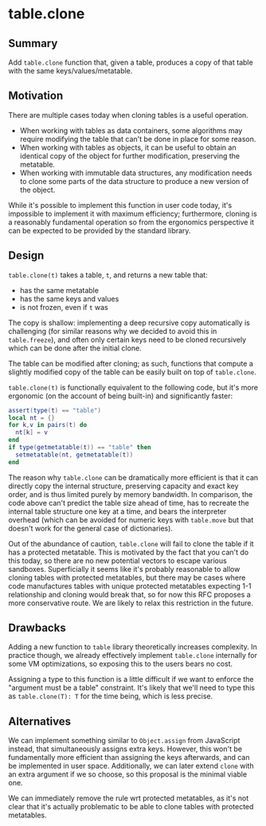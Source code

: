 # table.clone

## Summary

Add `table.clone` function that, given a table, produces a copy of that table with the same keys/values/metatable.

## Motivation

There are multiple cases today when cloning tables is a useful operation.

- When working with tables as data containers, some algorithms may require modifying the table that can't be done in place for some reason.
- When working with tables as objects, it can be useful to obtain an identical copy of the object for further modification, preserving the metatable.
- When working with immutable data structures, any modification needs to clone some parts of the data structure to produce a new version of the object.

While it's possible to implement this function in user code today, it's impossible to implement it with maximum efficiency; furthermore, cloning is a reasonably fundamental
operation so from the ergonomics perspective it can be expected to be provided by the standard library.

## Design

`table.clone(t)` takes a table, `t`, and returns a new table that:

- has the same metatable
- has the same keys and values
- is not frozen, even if `t` was

The copy is shallow: implementing a deep recursive copy automatically is challenging (for similar reasons why we decided to avoid this in `table.freeze`), and often only certain keys need to be cloned recursively which can be done after the initial clone.

The table can be modified after cloning; as such, functions that compute a slightly modified copy of the table can be easily built on top of `table.clone`.

`table.clone(t)` is functionally equivalent to the following code, but it's more ergonomic (on the account of being built-in) and significantly faster:

```lua
assert(type(t) == "table")
local nt = {}
for k,v in pairs(t) do
  nt[k] = v
end
if type(getmetatable(t)) == "table" then
  setmetatable(nt, getmetatable(t))
end
```

The reason why `table.clone` can be dramatically more efficient is that it can directly copy the internal structure, preserving capacity and exact key order, and is thus
limited purely by memory bandwidth. In comparison, the code above can't predict the table size ahead of time, has to recreate the internal table structure one key at a time,
and bears the interpreter overhead (which can be avoided for numeric keys with `table.move` but that doesn't work for the general case of dictionaries).

Out of the abundance of caution, `table.clone` will fail to clone the table if it has a protected metatable. This is motivated by the fact that you can't do this today, so
there are no new potential vectors to escape various sandboxes. Superficially it seems like it's probably reasonable to allow cloning tables with protected metatables, but
there may be cases where code manufactures tables with unique protected metatables expecting 1-1 relationship and cloning would break that, so for now this RFC proposes a more
conservative route. We are likely to relax this restriction in the future.

## Drawbacks

Adding a new function to `table` library theoretically increases complexity. In practice though, we already effectively implement `table.clone` internally for some VM optimizations, so exposing this to the users bears no cost.

Assigning a type to this function is a little difficult if we want to enforce the "argument must be a table" constraint. It's likely that we'll need to type this as `table.clone(T): T` for the time being, which is less precise.

## Alternatives

We can implement something similar to `Object.assign` from JavaScript instead, that simultaneously assigns extra keys. However, this won't be fundamentally more efficient than
assigning the keys afterwards, and can be implemented in user space. Additionally, we can later extend `clone` with an extra argument if we so choose, so this proposal is the
minimal viable one.

We can immediately remove the rule wrt protected metatables, as it's not clear that it's actually problematic to be able to clone tables with protected metatables.
